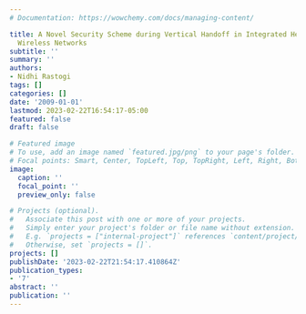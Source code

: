 ```yaml
---
# Documentation: https://wowchemy.com/docs/managing-content/

title: A Novel Security Scheme during Vertical Handoff in Integrated Heterogeneous
  Wireless Networks
subtitle: ''
summary: ''
authors:
- Nidhi Rastogi
tags: []
categories: []
date: '2009-01-01'
lastmod: 2023-02-22T16:54:17-05:00
featured: false
draft: false

# Featured image
# To use, add an image named `featured.jpg/png` to your page's folder.
# Focal points: Smart, Center, TopLeft, Top, TopRight, Left, Right, BottomLeft, Bottom, BottomRight.
image:
  caption: ''
  focal_point: ''
  preview_only: false

# Projects (optional).
#   Associate this post with one or more of your projects.
#   Simply enter your project's folder or file name without extension.
#   E.g. `projects = ["internal-project"]` references `content/project/deep-learning/index.md`.
#   Otherwise, set `projects = []`.
projects: []
publishDate: '2023-02-22T21:54:17.410864Z'
publication_types:
- '7'
abstract: ''
publication: ''
---
```

